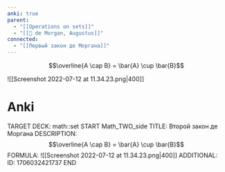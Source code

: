 ```yaml
---
anki: true
parent:
  - "[[Operations on sets]]"
  - "[[👤 de Morgan, Augustus]]"
connected:
  - "[[Первый закон де Моргана]]"
---
```


$$\overline{A \cap B} = \bar{A} \cup \bar{B}$$

![[Screenshot 2022-07-12 at 11.34.23.png|400]]

# Anki
TARGET DECK: math::set
START
Math_TWO_side
TITLE: Второй закон де Моргана
DESCRIPTION: $$\overline{A \cap B} = \bar{A} \cup \bar{B}$$
FORMULA: ![[Screenshot 2022-07-12 at 11.34.23.png|400]]
ADDITIONAL:
ID: 1706032421737
END